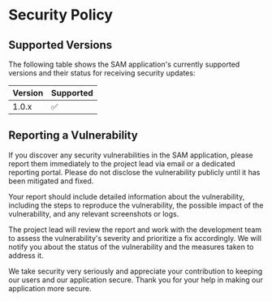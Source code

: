 # Security Policy

## Supported Versions

The following table shows the SAM application's currently supported versions and their status for receiving security updates:

| Version | Supported          |
| ------- | ------------------ |
| 1.0.x   | :white_check_mark: |

## Reporting a Vulnerability

If you discover any security vulnerabilities in the SAM application, please report them immediately to the project lead via email or a dedicated reporting portal. Please do not disclose the vulnerability publicly until it has been mitigated and fixed. 

Your report should include detailed information about the vulnerability, including the steps to reproduce the vulnerability, the possible impact of the vulnerability, and any relevant screenshots or logs. 

The project lead will review the report and work with the development team to assess the vulnerability's severity and prioritize a fix accordingly. We will notify you about the status of the vulnerability and the measures taken to address it. 

We take security very seriously and appreciate your contribution to keeping our users and our application secure. Thank you for your help in making our application more secure.

